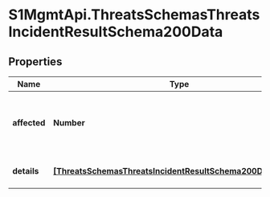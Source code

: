 # S1MgmtApi.ThreatsSchemasThreatsIncidentResultSchema200Data

## Properties
Name | Type | Description | Notes
------------ | ------------- | ------------- | -------------
**affected** | **Number** | Number of entities affected by the requested operation | [optional] 
**details** | [**[ThreatsSchemasThreatsIncidentResultSchema200DataDetails]**](ThreatsSchemasThreatsIncidentResultSchema200DataDetails.md) | Result details for each threat | [optional] 


